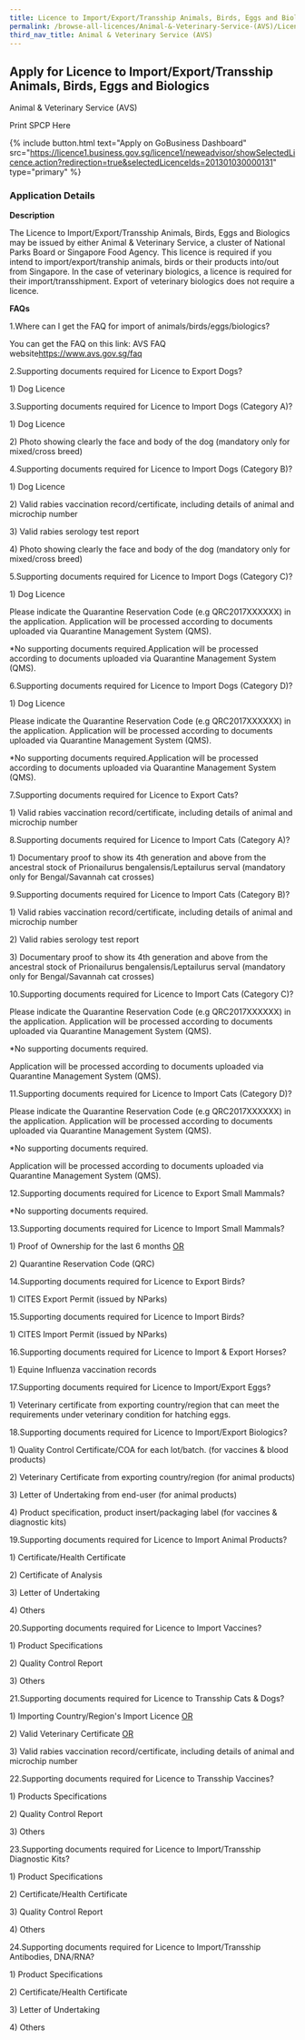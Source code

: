 ```yaml
---
title: Licence to Import/Export/Transship Animals, Birds, Eggs and Biologics
permalink: /browse-all-licences/Animal-&-Veterinary-Service-(AVS)/Licence-to-Import-Export-Transship-Animals--Birds--Eggs-and-Biologics
third_nav_title: Animal & Veterinary Service (AVS)
---
```


## Apply for Licence to Import/Export/Transship Animals, Birds, Eggs and Biologics

Animal & Veterinary Service (AVS)

Print SPCP Here

{% include button.html text="Apply on GoBusiness Dashboard" src="https://licence1.business.gov.sg/licence1/neweadvisor/showSelectedLicence.action?redirection=true&selectedLicenceIds=201301030000131" type="primary" %}

### Application Details
<p><strong>Description</strong></p>
<p>The Licence to Import/Export/Transship Animals, Birds, Eggs and Biologics may be issued by either Animal &amp; Veterinary Service, a cluster of National Parks Board or Singapore Food Agency. This licence is required if you intend to import/export/tranship animals, birds or their products into/out from Singapore. In the case of veterinary biologics, a licence is required for their import/transshipment. Export of veterinary biologics does not require a licence.</p>
<p><strong>FAQs</strong></p>
<p>1.Where can I get the FAQ for import of animals/birds/eggs/biologics?</p>
<p>You can get the FAQ on this link: AVS FAQ website<a href="https://www.avs.gov.sg/faq">https://www.avs.gov.sg/faq</a></p>
<p>2.Supporting documents required for Licence to Export Dogs?</p>
<p>1) Dog Licence</p>
<p>3.Supporting documents required for Licence to Import Dogs (Category A)?</p>
<p>1) Dog Licence</p>
<p>2) Photo showing clearly the face and body of the dog (mandatory only for mixed/cross breed)</p>
<p>4.Supporting documents required for Licence to Import Dogs (Category B)?</p>
<p>1) Dog Licence</p>
<p>2) Valid rabies vaccination record/certificate, including details of animal and microchip number</p>
<p>3) Valid rabies serology test report</p>
<p>4) Photo showing clearly the face and body of the dog (mandatory only for mixed/cross breed)</p>
<p>5.Supporting documents required for Licence to Import Dogs (Category C)?</p>
<p>1) Dog Licence</p>
<p>Please indicate the Quarantine Reservation Code (e.g QRC2017XXXXXX) in the application. Application will be processed according to documents uploaded via Quarantine Management System (QMS).</p>
<p>*No supporting documents required.Application will be processed according to documents uploaded via Quarantine Management System (QMS).</p>
<p>6.Supporting documents required for Licence to Import Dogs (Category D)?</p>
<p>1) Dog Licence</p>
<p>Please indicate the Quarantine Reservation Code (e.g QRC2017XXXXXX) in the application. Application will be processed according to documents uploaded via Quarantine Management System (QMS).</p>
<p>*No supporting documents required.Application will be processed according to documents uploaded via Quarantine Management System (QMS).</p>
<p>7.Supporting documents required for Licence to Export Cats?</p>
<p>1) Valid rabies vaccination record/certificate, including details of animal and microchip number</p>
<p>8.Supporting documents required for Licence to Import Cats (Category A)?</p>
<p>1) Documentary proof to show its 4th generation and above from the ancestral stock of Prionailurus bengalensis/Leptailurus serval (mandatory only for Bengal/Savannah cat crosses)</p>
<p>9.Supporting documents required for Licence to Import Cats (Category B)?</p>
<p>1) Valid rabies vaccination record/certificate, including details of animal and microchip number</p>
<p>2) Valid rabies serology test report</p>
<p>3) Documentary proof to show its 4th generation and above from the ancestral stock of Prionailurus bengalensis/Leptailurus serval (mandatory only for Bengal/Savannah cat crosses)</p>
<p>10.Supporting documents required for Licence to Import Cats (Category C)?</p>
<p>Please indicate the Quarantine Reservation Code (e.g QRC2017XXXXXX) in the application. Application will be processed according to documents uploaded via Quarantine Management System (QMS).</p>
<p>*No supporting documents required.</p>
<p>Application will be processed according to documents uploaded via Quarantine Management System (QMS).</p>
<p>11.Supporting documents required for Licence to Import Cats (Category D)?</p>
<p>Please indicate the Quarantine Reservation Code (e.g QRC2017XXXXXX) in the application. Application will be processed according to documents uploaded via Quarantine Management System (QMS).</p>
<p>*No supporting documents required.</p>
<p>Application will be processed according to documents uploaded via Quarantine Management System (QMS).</p>
<p>12.Supporting documents required for Licence to Export Small Mammals?</p>
<p>*No supporting documents required.</p>
<p>13.Supporting documents required for Licence to Import Small Mammals?</p>
<p>1) Proof of Ownership for the last 6 months&nbsp;<u>OR</u></p>
<p>2) Quarantine Reservation Code (QRC)</p>
<p>14.Supporting documents required for Licence to Export Birds?</p>
<p>1) CITES Export Permit (issued by NParks)</p>
<p>15.Supporting documents required for Licence to Import Birds?</p>
<p>1) CITES Import Permit (issued by NParks)</p>
<p>16.Supporting documents required for Licence to Import &amp; Export Horses?</p>
<p>1) Equine Influenza vaccination records</p>
<p>17.Supporting documents required for Licence to Import/Export Eggs?</p>
<p>1) Veterinary certificate from exporting country/region that can meet the requirements under veterinary condition for hatching eggs.</p>
<p>18.Supporting documents required for Licence to Import/Export Biologics?</p>
<p>1) Quality Control Certificate/COA for each lot/batch. (for vaccines &amp; blood products)</p>
<p>2) Veterinary Certificate from exporting country/region (for animal products)</p>
<p>3) Letter of Undertaking from end-user (for animal products)</p>
<p>4) Product specification, product insert/packaging label (for vaccines &amp; diagnostic kits)</p>
<p>19.Supporting documents required for Licence to Import Animal Products?</p>
<p>1) Certificate/Health Certificate</p>
<p>2) Certificate of Analysis</p>
<p>3) Letter of Undertaking</p>
<p>4) Others</p>
<p>20.Supporting documents required for Licence to Import Vaccines?</p>
<p>1) Product Specifications</p>
<p>2) Quality Control Report</p>
<p>3) Others</p>
<p>21.Supporting documents required for Licence to Transship Cats &amp; Dogs?</p>
<p>1) Importing Country/Region's Import Licence&nbsp;<u>OR</u></p>
<p>2) Valid Veterinary Certificate&nbsp;<u>OR</u></p>
<p>3) Valid rabies vaccination record/certificate, including details of animal and microchip number</p>
<p>22.Supporting documents required for Licence to Transship Vaccines?</p>
<p>1) Products Specifications</p>
<p>2) Quality Control Report</p>
<p>3) Others</p>
<p>23.Supporting documents required for Licence to Import/Transship Diagnostic Kits?</p>
<p>1) Product Specifications</p>
<p>2) Certificate/Health Certificate</p>
<p>3) Quality Control Report</p>
<p>4) Others</p>
<p>24.Supporting documents required for Licence to Import/Transship Antibodies, DNA/RNA?</p>
<p>1) Product Specifications</p>
<p>2) Certificate/Health Certificate</p>
<p>3) Letter of Undertaking</p>
<p>4) Others</p>

